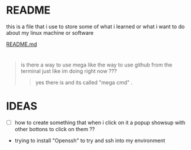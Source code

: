 # README 
this is a file that i use to store some of what i learned or what i want to do about my linux machine or software

[README.md](https://github.com/crisslokman/arch/Memo.md)

#

> is there a way to use mega like the way to use github from the terminal just like im doing right now ??? 
> >  yes there is and its called "mega cmd" .

# IDEAS 

- [ ] how to create something that when i click on it a popup showsup with other bottons to click on them ?? 

- trying to install "Openssh" to try and ssh into my environment
